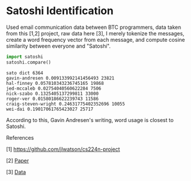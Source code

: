 # Satoshi Identification

Used email communication data between BTC programmers, data taken from
this [1,2] project, raw data here [3], I merely tokenize the messages,
create a word frequency vector from each message, and compute cosine similarity
between everyone and "Satoshi".

```python
import satoshi
satoshi.compare()
```

```text
sato dict 6364
gavin-andresen 0.009133992141456493 23821
hal-finney 0.057810343236745165 19868
jed-mccaleb 0.02754040560622284 7506
nick-szabo 0.1325405137299811 33000
roger-ver 0.01580186622239743 11586
craig-steven-wright 0.24631775402352696 10055
wei-dai 0.19017061765423027 25717
```

According to this, Gavin Andresen's writing, word usage is closest to
Satoshi.

References

[1] https://github.com/jlwatson/cs224n-project

[2] [Paper](https://web.stanford.edu/class/archive/cs/cs224n/cs224n.1184/reports/6858026.pdf)

[3] [Data](https://drive.google.com/uc?export=view&id=1ZmJyQr1QTg6XyNjdfOZVOZOMEt90z3v-)

